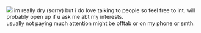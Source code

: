 <img src="https://media1.tenor.com/m/Dio241d3tgYAAAAC/burner-object-show-osc.gif">
im really dry (sorry) but i do love talking to people so feel free to int. will probably open up if u ask me abt my interests.
<br>usually not paying much attention might be offtab or on my phone or smth.
